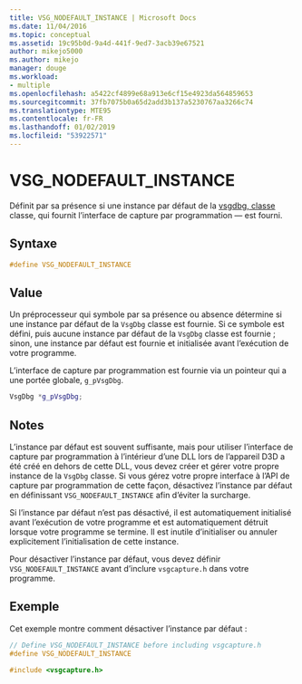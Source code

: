 ```yaml
---
title: VSG_NODEFAULT_INSTANCE | Microsoft Docs
ms.date: 11/04/2016
ms.topic: conceptual
ms.assetid: 19c95b0d-9a4d-441f-9ed7-3acb39e67521
author: mikejo5000
ms.author: mikejo
manager: douge
ms.workload:
- multiple
ms.openlocfilehash: a5422cf4899e68a913e6cf15e4923da564859653
ms.sourcegitcommit: 37fb7075b0a65d2add3b137a5230767aa3266c74
ms.translationtype: MTE95
ms.contentlocale: fr-FR
ms.lasthandoff: 01/02/2019
ms.locfileid: "53922571"
---
```

# <a name="vsgnodefaultinstance"></a>VSG_NODEFAULT_INSTANCE
Définit par sa présence si une instance par défaut de la [vsgdbg, classe](vsgdbg-class.md) classe, qui fournit l’interface de capture par programmation — est fourni.  
  
## <a name="syntax"></a>Syntaxe  
  
```C++  
#define VSG_NODEFAULT_INSTANCE  
```  
  
## <a name="value"></a>Value  
 Un préprocesseur qui symbole par sa présence ou absence détermine si une instance par défaut de la `VsgDbg` classe est fournie. Si ce symbole est défini, puis aucune instance par défaut de la `VsgDbg` classe est fournie ; sinon, une instance par défaut est fournie et initialisée avant l’exécution de votre programme.  
  
 L’interface de capture par programmation est fournie via un pointeur qui a une portée globale, `g_pVsgDbg`.  
  
```cpp
VsgDbg *g_pVsgDbg;  
```  
  
## <a name="remarks"></a>Notes  
 L’instance par défaut est souvent suffisante, mais pour utiliser l’interface de capture par programmation à l’intérieur d’une DLL lors de l’appareil D3D a été créé en dehors de cette DLL, vous devez créer et gérer votre propre instance de la `VsgDbg` classe. Si vous gérez votre propre interface à l’API de capture par programmation de cette façon, désactivez l’instance par défaut en définissant `VSG_NODEFAULT_INSTANCE` afin d’éviter la surcharge.  
  
 Si l’instance par défaut n’est pas désactivé, il est automatiquement initialisé avant l’exécution de votre programme et est automatiquement détruit lorsque votre programme se termine. Il est inutile d’initialiser ou annuler explicitement l’initialisation de cette instance.  
  
 Pour désactiver l’instance par défaut, vous devez définir `VSG_NODEFAULT_INSTANCE` avant d’inclure `vsgcapture.h` dans votre programme.  
  
## <a name="example"></a>Exemple  
 Cet exemple montre comment désactiver l’instance par défaut :  
  
```cpp
// Define VSG_NODEFAULT_INSTANCE before including vsgcapture.h  
#define VSG_NODEFAULT_INSTANCE  
  
#include <vsgcapture.h>  
```
